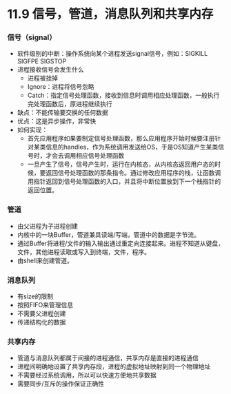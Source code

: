 # 11.9 信号，管道，消息队列和共享内存

### 信号（signal）

* 软件级别的中断：操作系统向某个进程发送signal信号，例如：SIGKILL SIGFPE SIGSTOP
* 进程接收信号会发生什么
    * 进程被挂掉
    * Ignore：进程将信号忽略
    * Catch：指定信号处理函数，接收到信息时调用相应处理函数，一般执行完处理函数后，原进程继续执行
* 缺点：不能传输要交换的任何数据
* 优点：这是异步操作，非常快
* 如何实现：
    * 首先应用程序如果要制定信号处理函数，那么应用程序开始时候要注册针对某类信息的handles，作为系统调用发送给OS，于是OS知道产生某类信号时，才会去调用相应信号处理函数
    * 一旦产生了信号，信号产生时，运行在内核态，从内核态返回用户态的时候，要返回信号处理函数的那条指令。通过修改应用程序的栈，让函数调用指针返回到信号处理函数的入口，并且将中断位置放到下一个栈指针的返回位置。

### 管道

* 由父进程为子进程创建
* 内核中的一块Buffer，管道兼具读端/写端，管道中的数据是字节流。
* 通过Buffer将进程/文件的输入输出通过重定向连接起来。进程不知道从键盘，文件，其他进程读取或写入到终端，文件，程序。
* 由shell来创建管道。

### 消息队列

* 有size的限制
* 按照FIFO来管理信息
* 不需要父进程创建
* 传递结构化的数据

### 共享内存

* 管道与消息队列都属于间接的进程通信，共享内存是直接的进程通信
* 进程间明确地设置了共享内存段，进程的虚拟地址映射到同一个物理地址
* 不需要经过系统调用，所以可以快速方便地共享数据
* 需要同步/互斥的操作保证正确性